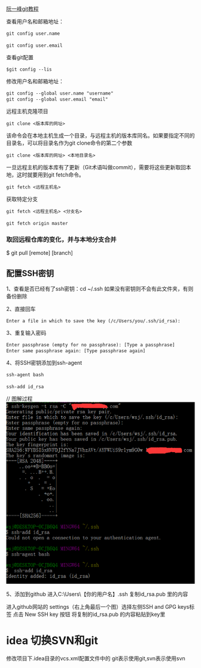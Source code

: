 [阮一峰git教程](http://www.ruanyifeng.com/blog/2014/06/git_remote.html )

查看用户名和邮箱地址：
~~~
git config user.name

git config user.email
~~~
查看git配置

```
$git config --lis

```

修改用户名和邮箱地址：
~~~
git config --global user.name "username"
git config --global user.email "email"
~~~

远程主机克隆项目
~~~
git clone <版本库的网址>
~~~
该命令会在本地主机生成一个目录，与远程主机的版本库同名。如果要指定不同的目录名，可以将目录名作为git clone命令的第二个参数
~~~
git clone <版本库的网址> <本地目录名>
~~~

一旦远程主机的版本库有了更新（Git术语叫做commit），需要将这些更新取回本地，这时就要用到git fetch命令。
```
git fetch <远程主机名>
```
获取特定分支

```
git fetch <远程主机名> <分支名>

git fetch origin master
```
### 取回远程仓库的变化，并与本地分支合并
$ git pull [remote] [branch]

## 配置SSH密钥
1、查看是否已经有了ssh密钥：cd ~/.ssh
如果没有密钥则不会有此文件夹，有则备份删除

2、直接回车
```
Enter a file in which to save the key (/c/Users/you/.ssh/id_rsa):

```
3、重复输入密码

```
Enter passphrase (empty for no passphrase): [Type a passphrase]
Enter same passphrase again: [Type passphrase again]
```
4、将SSH密钥添加到ssh-agent

```
ssh-agent bash

ssh-add id_rsa
```
// 图解过程
![](/assets/JR8WJ7F$M}5E1@}][FFI`37.png)

5、添加到github
进入C:\Users\【你的用户名】\.ssh  复制id_rsa.pub 里的内容

进入github网站的 settings（右上角最后一个图）选择左侧SSH and GPG keys标签
点击 New SSH key 按钮   将复制的id_rsa.pub 的内容粘贴到key里

# idea 切换SVN和git
修改项目下.idea目录的vcs.xml配置文件中的<mapping directory="" vcs="Git" /> git表示使用git,svn表示使用svn
